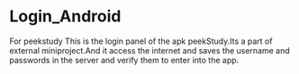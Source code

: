 # Login_Android
For peekstudy
This is the login panel of the apk peekStudy.Its a part of external miniproject.And it access the internet and saves the username and passwords in the server and verify them to enter into the app.
